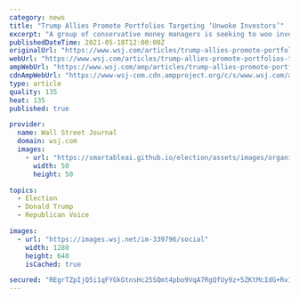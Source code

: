 ```yaml
---
category: news
title: "Trump Allies Promote Portfolios Targeting ‘Unwoke Investors’"
excerpt: "A group of conservative money managers is seeking to woo investors disgruntled by increased involvement by some companies in political and social issues."
publishedDateTime: 2021-05-18T12:00:00Z
originalUrl: "https://www.wsj.com/articles/trump-allies-promote-portfolios-targeting-unwoke-investors-11621342803"
webUrl: "https://www.wsj.com/articles/trump-allies-promote-portfolios-targeting-unwoke-investors-11621342803"
ampWebUrl: "https://www.wsj.com/amp/articles/trump-allies-promote-portfolios-targeting-unwoke-investors-11621342803"
cdnAmpWebUrl: "https://www-wsj-com.cdn.ampproject.org/c/s/www.wsj.com/amp/articles/trump-allies-promote-portfolios-targeting-unwoke-investors-11621342803"
type: article
quality: 135
heat: 135
published: true

provider:
  name: Wall Street Journal
  domain: wsj.com
  images:
    - url: "https://smartableai.github.io/election/assets/images/organizations/wsj.com-50x50.jpg"
      width: 50
      height: 50

topics:
  - Election
  - Donald Trump
  - Republican Voice

images:
  - url: "https://images.wsj.net/im-339796/social"
    width: 1280
    height: 640
    isCached: true

secured: "REgrTZpIjQ5i1qFYGkGtnsHc25SQmt4pbo9VqA7RgQfUy9z+5ZKtMcIdG+Rv1pi1+RbdR5Ai3WE+fs+4mwZGN0hffdo/hL5otZXQ4+TAmMUzHivVKWYA3z0j0d+W+IlCfhD18eKIqBLRXErsQj+ZmFfzR/0QEV6ICcT63mMzWJm4ftKmSwuNEwZn2Z2WULlLwH9XZJZxLQfWBN2HncsL6bMCpyS7FlMCGJMqr8Q4uta3t0cvmWxxT9Uyvgpni3rqIe6OjkddMeKkFKXaTFJDQ0E5+PuIVkjkWxnVFubof6Lx0ZJOEBbD7A5u9xmg3nMuofjNs65Nm3IQCPdsf5qjKrk4fh2OdaN1i/yEVd8PGAQ=;7fY1MlJTGw5jEN8MyztH9w=="
---
```


